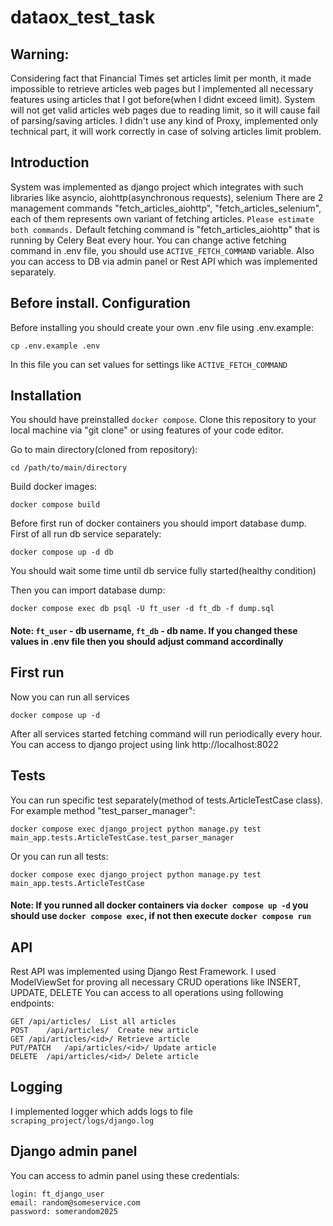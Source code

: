 # dataox_test_task
## Warning:
Considering fact that Financial Times set articles limit per month, it made impossible to retrieve articles web pages but I implemented all necessary features using articles that I got before(when I didnt exceed limit). System will not get valid articles web pages due to reading limit, so it will cause fail of parsing/saving articles. I didn't use any kind of Proxy, implemented only technical part, it will work correctly in case of solving articles limit problem.

## Introduction
System was implemented as django project which integrates with such libraries like asyncio, aiohttp(asynchronous requests), selenium
There are 2 management commands "fetch_articles_aiohttp", "fetch_articles_selenium", each of them represents own variant of fetching articles. `Please estimate both commands.` 
Default fetching command is "fetch_articles_aiohttp" that is running by Celery Beat every hour. You can change active fetching command in .env file, you should use `ACTIVE_FETCH_COMMAND` variable. Also you can access to DB via admin panel or Rest API which was implemented separately.

## Before install. Configuration
Before installing you should create your own .env file using .env.example:
```
cp .env.example .env
```
In this file you can set values for settings like `ACTIVE_FETCH_COMMAND`

## Installation
You should have preinstalled `docker compose`.
Clone this repository to your local machine via "git clone" or using features of your code editor.

Go to main directory(cloned from repository):
```
cd /path/to/main/directory
```

Build docker images:
```
docker compose build
```

Before first run of docker containers you should import database dump.
First of all run db service separately:
```
docker compose up -d db
```
You should wait some time until db service fully started(healthy condition)

Then you can import database dump:
```
docker compose exec db psql -U ft_user -d ft_db -f dump.sql
```
#### Note: `ft_user` - db username, `ft_db` - db name. If you changed these values in .env file then you should adjust command accordinally

## First run
Now you can run all services
```
docker compose up -d
```
After all services started fetching command will run periodically every hour. You can access to django project using link http://localhost:8022

## Tests
You can run specific test separately(method of tests.ArticleTestCase class). For example method "test_parser_manager":
```
docker compose exec django_project python manage.py test main_app.tests.ArticleTestCase.test_parser_manager
```
Or you can run all tests:
```
docker compose exec django_project python manage.py test main_app.tests.ArticleTestCase
```
#### Note: If you runned all docker containers via `docker compose up -d` you should use `docker compose exec`, if not then execute `docker compose run`

## API
Rest API was implemented using Django Rest Framework. I used ModelViewSet for proving all necessary CRUD operations like INSERT, UPDATE, DELETE
You can access to all operations using following endpoints:
```
GET	/api/articles/	List all articles
POST	/api/articles/	Create new article
GET	/api/articles/<id>/	Retrieve article
PUT/PATCH	/api/articles/<id>/	Update article
DELETE	/api/articles/<id>/	Delete article
```

## Logging
I implemented logger which adds logs to file `scraping_project/logs/django.log`

## Django admin panel
You can access to admin panel using these credentials:
```
login: ft_django_user
email: random@someservice.com
password: somerandom2025
```

